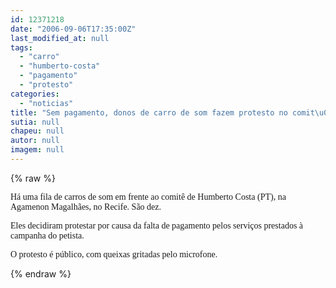 ```yaml
---
id: 12371218
date: "2006-09-06T17:35:00Z"
last_modified_at: null
tags:
  - "carro"
  - "humberto-costa"
  - "pagamento"
  - "protesto"
categories:
  - "noticias"
title: "Sem pagamento, donos de carro de som fazem protesto no comit\u00ea de Humberto"
sutia: null
chapeu: null
autor: null
imagem: null
---
```

{% raw %}
<p><P><FONT face=Verdana>Há uma fila de carros de som em frente ao comitê de Humberto Costa (PT), na Agamenon Magalhães, no Recife. São dez.</FONT></P></p>
<p><P><FONT face=Verdana>Eles decidiram protestar por causa da falta de pagamento pelos serviços prestados à campanha do petista.</FONT></P></p>
<p><P><FONT face=Verdana>O protesto é público, com queixas gritadas pelo microfone.</FONT></P> </p>
{% endraw %}